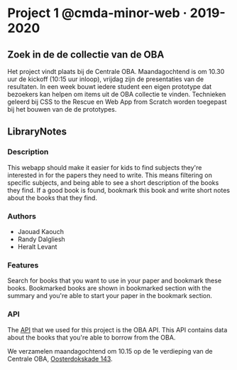 # Project 1 @cmda-minor-web · 2019-2020

## Zoek in de de collectie van de OBA

Het project vindt plaats bij de Centrale OBA. Maandagochtend is om 10.30 uur de kickoff (10:15 uur inloop), vrijdag zijn de presentaties van de resultaten. In een week bouwt iedere student een eigen prototype dat bezoekers kan helpen om items uit de OBA collectie te vinden. Technieken geleerd bij CSS to the Rescue en Web App from Scratch worden toegepast bij het bouwen van de de prototypes.

## LibraryNotes

### Description

This webapp should make it easier for kids to find subjects they're interested in for the papers they need to write. This means filtering on specific subjects, and being able to see a short description of the books they find. If a good book is found, bookmark this book and write short notes about the books that they find.

### Authors
- Jaouad Kaouch 
- Randy Dalgliesh
- Heralt Levant

### Features
Search for books that you want to use in your paper and bookmark these books. Bookmarked books are shown in bookmarked section with the summary and you're able to start your paper in the bookmark section.

### API

The [API](https://zoeken.oba.nl/api/v1/) that we used for this project is the OBA API. This API contains data about the books that you're able to borrow from the OBA.

We verzamelen maandagochtend om 10.15 op de 1e verdieping van de Centrale OBA, [Oosterdokskade 143](https://www.google.com/maps/place/OBA+library+of+Amsterdam/@52.3756983,4.9082087,15z/data=!4m2!3m1!1s0x0:0x6b97f693e6ecb494?ved=2ahUKEwioo6OrzubgAhWLNOwKHR6KDQgQ_BIwCnoECAYQCA).

<!-- Add a link to your live demo in Github Pages 🌐-->

<!-- ☝️ replace this description with a description of your own work -->

<!-- replace the code in the /docs folder with your own, so you can showcase your work with GitHub Pages 🌍 -->

<!-- Add a nice poster image here at the end of the week, showing off your shiny frontend 📸 -->

<!-- Maybe a table of contents here? 📚 -->

<!-- How about a section that describes how to install this project? 🤓 -->

<!-- ...but how does one use this project? What are its features 🤔 -->

<!-- Maybe a checklist of done stuff and stuff still on your wishlist? ✅ -->

<!-- How about a license here? 📜 (or is it a licence?) 🤷 -->
